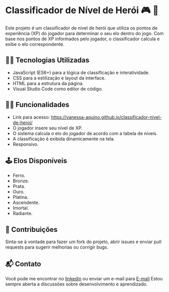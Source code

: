 # Classificador de Nível de Herói 🎮 👾


Este projeto é um classificador de nível de herói que utiliza os pontos de experiência (XP) do jogador para determinar o seu elo dentro do jogo. Com base nos pontos de XP informados pelo jogador, o classificador calcula e exibe o elo correspondente.

## 👩‍💻 Tecnologias Utilizadas
- JavaScript (ES6+) para a lógica de classificação e interatividade.
- CSS para a estilização e layout da interface.
- HTML para a estrutura da página.
- Visual Studio Code como editor de código.
## 🕵️‍♀️ Funcionalidades
- Link para acesso: https://vanessa-aquino.github.io/classificador-nivel-de-heroi/
- O jogador insere seu nível de XP.
- O sistema calcula o elo do jogador de acordo com a tabela de níveis.
- A classificação é exibida dinamicamente na tela.
- Responsivo.


## 🕹 Elos Disponíveis
- Ferro.
- Bronze.
- Prata.
- Ouro.
- Platina.
- Ascendente.
- Imortal.
- Radiante.

## 🤝 Contribuições
Sinta-se à vontade para fazer um fork do projeto, abrir issues e enviar pull requests para sugerir melhorias ou corrigir bugs.
## 📬 Contato
Você pode me encontrar no [linkedin](https://www.linkedin.com/in/vanessa-aquino-1b0b29289/) ou enviar um e-mail para [E-mail](mailto:vanessaquinoo@hotmail.com) Estou sempre aberta a discussões sobre desenvolvimento e aprendizado.
